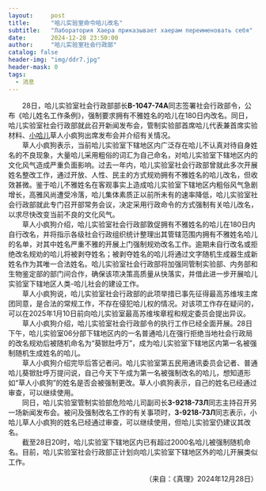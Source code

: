 ```yaml
---
layout:     post
title:      "哈儿实验室命令哈儿改名"
subtitle:   "Лаборатория Хаера приказывает хаерам переименовать себя"
date:       2024-12-28 23:50:00
author:     "哈儿实验室社会行政部"
catalog: false
header-img: "img/ddr7.jpg"
header-mask: 0
tags:
  - 消息
---
```


&emsp;&emsp;28日，哈儿实验室社会行政部部长**В-1047-74А**同志签署社会行政部令，公布《哈儿姓名工作条例》，强制要求拥有不雅姓名的哈儿在180日内改名。同日，哈儿实验室社会行政部就此召开新闻发布会，管制实验部首席哈儿代表兼首席实验材料、[小哈儿](../../../../bdohlh/index.html?haer=7)草人小疯狗出席发布会并介绍有关情况。  
&emsp;&emsp;草人小疯狗表示，当前哈儿实验室下辖地区内广泛存在哈儿不认真对待自身姓名的不良现象，大量哈儿采用粗俗的词汇为自己命名，对哈儿实验室下辖地区内的文化风气造成严重负面影响。过去一年内，哈儿实验室社会行政部曾就此多次开展姓名整改工作，通过开放、人性、民主的方式规劝拥有不雅姓名的哈儿改名，但收效甚微。鉴于哈儿不雅姓名在客观事实上造成哈儿实验室下辖地区内粗俗风气急剧增长，高雅风尚遭受冷落，哈儿集体素质正以前所未有的速率降低，哈儿实验室社会行政部就此专门召开部常务会议，决定采用行政命令的方式强制有关哈儿改名，以求尽快改变当前不良的文化风气。  
&emsp;&emsp;草人小疯狗介绍，哈儿实验室社会行政部敦促拥有不雅姓名的哈儿在180日内自行改名，并将指示各级社会行政组织统计整理出其管辖范围内拥有不雅姓名哈儿的名单，对其中姓名严重不雅的开展上门强制规劝改名工作。逾期未自行改名或拒绝改名规劝的哈儿将被剥夺姓名；被剥夺姓名的哈儿将通过文字随机生成器生成新姓名作为其唯一合法姓名。哈儿实验室社会行政部将加强同管制实验部、内务部和生物鉴定部的部门间合作，确保该项决策高质量从快落实，并借此进一步开展哈儿实验室下辖地区人类-哈儿社会的建设工作。  
&emsp;&emsp;草人小疯狗说，哈儿实验室社会行政部的此项举措已事先征得最高苏维埃主席团同意，是合法的常规工作，不存在侵犯哈儿权的情况。对该项工作存在疑问的，可以在2025年1月10日前向哈儿实验室最高苏维埃章程和规定委员会提出异议。  
&emsp;&emsp;草人小疯狗介绍，哈儿实验室社会行政部令的执行工作已经全面开展。28日下午，哈儿实验室06分部下辖地区内的一名普通哈儿在强行拒绝当地社会行政局的改名规劝后被随机命名为“葵锨肚呼万”，成为哈儿实验室下辖地区内第一名被强制随机生成姓名的哈儿。  
&emsp;&emsp;草人小疯狗介绍完毕后答记者问。哈儿实验室第五民用通讯委员会记者、普通哈儿葵锨肚呼万提问说，自己今天下午成为第一名被强制改名的哈儿，想知道形如“草人小疯狗”的姓名是否会被强制更改。草人小疯狗表示，自己的姓名已经通过审查，可以继续使用。  
&emsp;&emsp;同日，哈儿实验室管制实验部危险哈儿司副司长**З-9218-73Л**同志主持召开另一场新闻发布会。被问及强制改名工作的有关事项时，**З-9218-73Л**同志表示，小哈儿草人小疯狗的姓名已经通过审查，可以继续使用，但哈儿实验室仍建议其改名。  
&emsp;&emsp;截至28日20时，哈儿实验室下辖地区内已有超过2000名哈儿被强制随机命名。目前，哈儿实验室社会行政部正计划向哈儿实验室下辖地区外的哈儿开展类似工作。
<div style="text-align: right">（来自：《真理》2024年12月28日）</div>